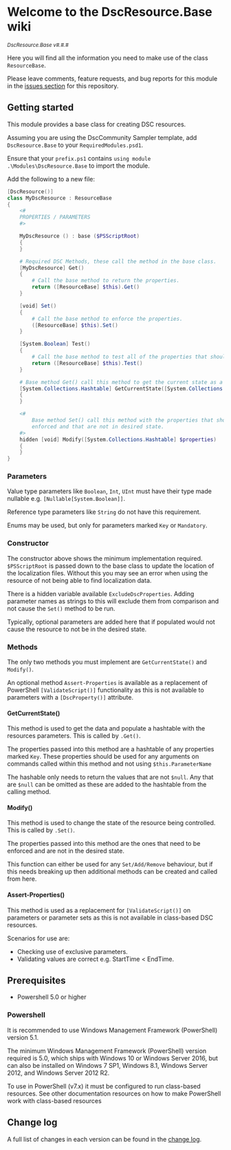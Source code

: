# Welcome to the DscResource.Base wiki

<sup>*DscResource.Base v#.#.#*</sup>

Here you will find all the information you need to make use of the class
`ResourceBase`.

Please leave comments, feature requests, and bug reports for this module in
the [issues section](https://github.com/dsccommunity/DscResource.Base/issues)
for this repository.

## Getting started

This module provides a base class for creating DSC resources.

Assuming you are using the DscCommunity Sampler template, add `DscResource.Base` to your `RequiredModules.psd1`.

Ensure that your `prefix.ps1` contains `using module .\Modules\DscResource.Base` to import the module.

Add the following to a new file:

```powershell
[DscResource()]
class MyDscResource : ResourceBase
{
    <#
    PROPERTIES / PARAMETERS
    #>

    MyDscResource () : base ($PSScriptRoot)
    {
    }

    # Required DSC Methods, these call the method in the base class.
    [MyDscResource] Get()
    {
        # Call the base method to return the properties.
        return ([ResourceBase] $this).Get()
    }

    [void] Set()
    {
        # Call the base method to enforce the properties.
        ([ResourceBase] $this).Set()
    }

    [System.Boolean] Test()
    {
        # Call the base method to test all of the properties that should be enforced.
        return ([ResourceBase] $this).Test()
    }

    # Base method Get() call this method to get the current state as a Hashtable.
    [System.Collections.Hashtable] GetCurrentState([System.Collections.Hashtable] $properties)
    {
    }

    <#
        Base method Set() call this method with the properties that should be
        enforced and that are not in desired state.
    #>
    hidden [void] Modify([System.Collections.Hashtable] $properties)
    {
    }
}
```

### Parameters

Value type parameters like `Boolean`, `Int`, `UInt` must have their type made
nullable e.g. `[Nullable[System.Boolean]]`.

Reference type parameters like `String` do not have this requirement.

Enums may be used, but only for parameters marked `Key` or `Mandatory`.

### Constructor

The constructor above shows the minimum implementation required.
`$PSScriptRoot` is passed down to the base class to update the location of the
localization files. Without this you may see an error when using the resource of
not being able to find localization data.

There is a hidden variable available `ExcludeDscProperties`. Adding parameter
names as strings to this will exclude them from comparison and not cause the
`Set()` method to be run.

Typically, optional parameters are added here that if populated would not cause
the resource to not be in the desired state.

### Methods

The only two methods you must implement are `GetCurrentState()` and `Modify()`.

An optional method `Assert-Properties` is available as a replacement of
PowerShell `[ValidateScript()]` functionality as this is not available to
parameters with a `[DscProperty()]` attribute.

#### GetCurrentState()

This method is used to get the data and populate a hashtable with the resources parameters.
This is called by `.Get()`.

The properties passed into this method are a hashtable of any properties marked `Key`.
These properties should be used for any arguments on commands called within this
 method and not using `$this.ParameterName`

The hashable only needs to return the values that are not `$null`. Any that are
`$null` can be omitted as these are added to the hashtable from the calling
method.

#### Modify()

This method is used to change the state of the resource being controlled.
This is called by `.Set()`.

The properties passed into this method are the ones that need to be enforced and
are not in the desired state.

This function can either be used for any `Set/Add/Remove` behaviour, but if this
needs breaking up then additional methods can be created and called from here.

#### Assert-Properties()

This method is used as a replacement for `[ValidateScript()]` on parameters or
parameter sets as this is not available in class-based DSC resources.

Scenarios for use are:

- Checking use of exclusive parameters.
- Validating values are correct e.g. StartTime < EndTime.

## Prerequisites

- Powershell 5.0 or higher

### Powershell

It is recommended to use Windows Management Framework (PowerShell) version 5.1.

The minimum Windows Management Framework (PowerShell) version required is 5.0,
which ships with Windows 10 or Windows Server 2016, but can also be installed
on Windows 7 SP1, Windows 8.1, Windows Server 2012, and Windows Server 2012 R2.

To use in PowerShell (v7.x) it must be configured to run class-based resources.
See other documentation resources on how to make PowerShell work with class-based
resources

## Change log

A full list of changes in each version can be found in the [change log](https://github.com/dsccommunity/DscResource.Base/blob/main/CHANGELOG.md).
